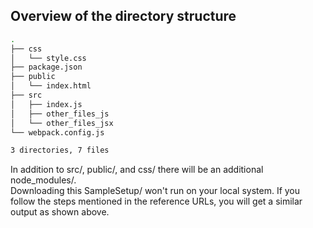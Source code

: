 ## Overview of the directory structure

```bash
.
├── css
│   └── style.css
├── package.json
├── public
│   └── index.html
├── src
│   ├── index.js
│   ├── other_files_js
│   └── other_files_jsx
└── webpack.config.js

3 directories, 7 files
```

In addition to src/, public/, and css/ there will be an additional node_modules/.\
Downloading this SampleSetup/ won't run on your local system. If you follow the steps mentioned in the reference URLs, you will get a similar output as shown above.
